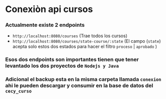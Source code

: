 # Conexiòn api cursos
### Actualmente existe 2 endpoints
* `http://localhost:8080/courses`  (Trae todos los cursos)
* `http://localhost:8080/courses/state-course/:state` (El campo (`state`) acepta solo estos dos estados para hacer el filtro `proceso` | `aprobado` )

### Esos dos endpoints son importantes tienen que tener levantado los dos proyectos de `Nodejs y Java` 
### Adicional el backup esta en la misma carpeta llamada `conexion` ahi le pueden descargar y consumir en la base de datos del `cecy_curso`
